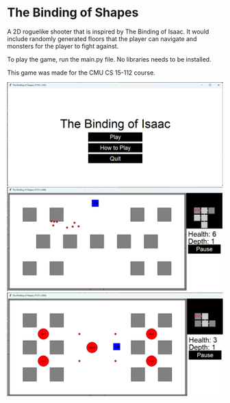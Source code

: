 # The Binding of Shapes

A 2D roguelike shooter that is inspired by The Binding of Isaac. It would include randomly generated floors that the player can navigate and monsters for the player to fight against.

To play the game, run the main.py file. No libraries needs to be installed.

This game was made for the CMU CS 15-112 course.

![start](pngs/start.png)
![gameplay](pngs/g0.png)
![gameplay](pngs/g1.png)
